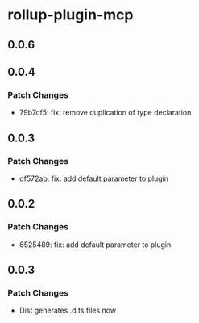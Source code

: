 # rollup-plugin-mcp

## 0.0.6

## 0.0.4

### Patch Changes

- 79b7cf5: fix: remove duplication of type declaration

## 0.0.3

### Patch Changes

- df572ab: fix: add default parameter to plugin

## 0.0.2

### Patch Changes

- 6525489: fix: add default parameter to plugin

## 0.0.3

### Patch Changes

- Dist generates .d.ts files now
